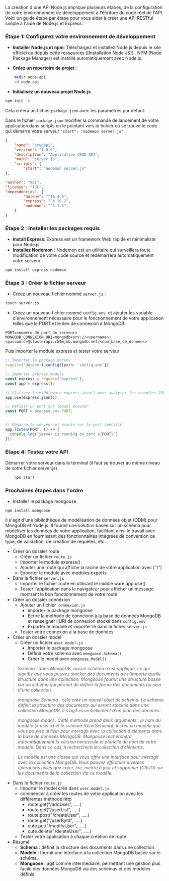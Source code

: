 La création d'une API Node.js implique plusieurs étapes, de la configuration de votre environnement de développement à l'écriture du code réel de l'API. Voici un guide étape par étape pour vous aider à créer une API RESTful simple à l'aide de Node.js et Express.

### Étape 1: Configurez votre environnement de développement
- **Installer Node.js et npm**: Téléchargez et installez Node.js depuis le site officiel ou depuis cette ressources [[Installation Node JS]] . NPM (Node Package Manager) est installé automatiquement avec Node.js.

- **Créez un répertoire de projet :** 
```bash
	mkdir node-api
	cd node-api
```

- **Initialisez un nouveau projet Node.js** 
```bash
npm init -y
```

Cela créera un fichier `package.json` avec les paramètres par défaut.

Dans le  fichier `package.json` modifier la commande de lancement de votre application dans scripts en le pointant vers le fichier où se trouve le code qui démarre votre serveur `"start": "nodemon server.js"`. 

```json
{
	"name": "crudapi",
	"version": "1.0.0",
	"description": "Application CRUD API",
	"main": "server.js",
	"scripts": {
		"start": "nodemon server.js"
},

"author": "moi",
"license": "ISC",
"dependencies": {
		"dotenv": "^16.4.5",
		"express": "^4.19.2",
		"nodemon": "^3.1.3",
	}
}
```
### Étape 2 : Installer les packages requis
- **Install Express**: Express est un framework Web rapide et minimaliste pour Node.js
- **Installez Nodemon** : Nodemon est un utilitaire qui surveillera toute modification de votre code source et redémarrera automatiquement votre serveur.
```bash
npm install express nodemon
```
### Étape 3 : Créer le fichier serveur
- Créez un nouveau fichier nommé `server.js` :
```bash
touch server.js
```

- Créez un nouveau fichier nommé `config.env`  et ajouter les variable d'environnement nécessaire pour le fonctionnement de votre application telles que le PORT et le lien de connexion à MongoDB
```env
PORT=<numéro_de_port_de_serveur>
MONGODB_CONNEXION_URI=mongodb+srv://<username>:<password>@clusterapi.rk9mjub.mongodb.net/<nom_base_de_donnees>
```

Puis importer le module express et tester votre serveur
```js
// Importer le package dotenv
require('dotenv').config({path: 'config.env'});

// Importer express module
const express = require('express');
const app = express();

// Utilisez le middleware express.json() pour analyser les requêtes JSON
app.use(express.json());

// Définir un port sur lequel écouter
const PORT = process.env.PORT;


// Démarre le serveur et écoute sur le port spécifié
app.listen(PORT, () => {
  console.log(`Server is running on port ${PORT}`);
});
```

### Étape 4: Testez votre API
Démarrer votre serveur dans le terminal (il faut se trouver au même niveau de votre fichier server.js)
```bash 
	npm start
```
### Prochaines étapes dans l'ordre
- Installer le package mongoose
```
npm install mongoose
```
Il s'agit d'une bibliothèque de modélisation de données objet (ODM) pour MongoDB et Node.js. Il fournit une solution basée sur un schéma pour modéliser les données de votre application, facilitant ainsi le travail avec MongoDB en fournissant des fonctionnalités intégrées de conversion de type, de validation, de création de requêtes, etc.

- Créer un dossier route
	- Créer un fichier `route.js`
	- Importer le module express()
	- Ajouter une route qui affiche la racine de votre application avec ("/")
	- Exporter le module avec modules.exports
- Dans le fichier `server.js`
	- Importer le fichier route en utilisant le middle ware app.use()
	- Tester l'application dans le navigateur pour afficher un message montrant le bon fonctionnement de votre route
- Créer un dossier connexion
	- Ajouter un fichier` connexion.js`
		- importer le package mongoose
		- Ecrire la méthode de connexion à la base de données MongoDB et renseigner l'URI de connexion stocké dans `config.env`
		- Exporter le module et importer le dans le ficher `server.js`
	- Tester votre connexion à la base de données
- Créer un dossier model
	- Créer un fichier `user.model.js`
		- Importer le package mongoose
		- Définir votre schema avec `mongoose.Schema()`
		- Créer le model avec `mongoose.Model()`

> *Schéma : dans MongoDB, aucun schéma n'est appliqué, ce qui signifie que vous pouvez stocker des documents de n'importe quelle structure dans une collection. Mongoose fournit une structure basée sur un schéma qui permet de définir la forme des documents au sein d'une collection.*

> *mongoose.Schema : cela crée un nouvel objet de schéma. Le schéma définit la structure des documents qui seront stockés dans une collection MongoDB. Il s'agit essentiellement d'un plan des données.*

> *mongoose.model : Cette méthode prend deux arguments : le nom du modèle (« user ») et le schéma (UserSchema). Il crée un modèle que vous pouvez utiliser pour interagir avec la collection d'éléments dans la base de données MongoDB. Mongoose recherchera automatiquement la version minuscule et plurielle du nom de votre modèle. Dans ce cas, il recherchera la collection d'éléments.*

> *Le modèle est une classe qui vous offre une interface pour interagir avec la collection MongoDB. Vous pouvez effectuer diverses opérations telles que créer, lire, mettre à jour et supprimer (CRUD) sur les documents de la collection via ce modèle.*
			
- Dans le fichier `route.js`
	- Importer le model créé dans `user.model.js`
	- commencer à créer les routes de votre application avec les différentes méthode http
		- route.get("/addUser", .....)
		- route.get("/userList", .....)
		- route.post("/createUser", .....)
		- route.get("/userById", .....)
		- oute.put("/modifyUser", .....)
		- oute.delete("/deleteUser", .....)
	- Tester votre application à chaque création de route
- Résumé
	- **Schéma** : définit la structure des documents dans une collection.
	- **Modèle** : fournit une interface à la collection MongoDB basée sur le schéma.
	- **Mongoose** : agit comme intermédiaire, permettant une gestion plus facile des données MongoDB via des schémas et des modèles définis.
